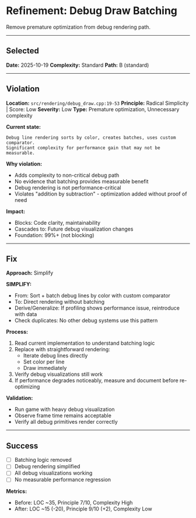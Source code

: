 # Refinement: Debug Draw Batching

Remove premature optimization from debug rendering path.

---

<!-- BEGIN: SELECT/SELECTED -->
## Selected

**Date:** 2025-10-19
**Complexity:** Standard
**Path:** B (standard)
<!-- END: SELECT/SELECTED -->

---

<!-- BEGIN: SELECT/VIOLATION -->
## Violation

**Location:** `src/rendering/debug_draw.cpp:19-53`
**Principle:** Radical Simplicity | Score: Low
**Severity:** Low
**Type:** Premature optimization, Unnecessary complexity

**Current state:**
```
Debug line rendering sorts by color, creates batches, uses custom comparator.
Significant complexity for performance gain that may not be measurable.
```

**Why violation:**
- Adds complexity to non-critical debug path
- No evidence that batching provides measurable benefit
- Debug rendering is not performance-critical
- Violates "addition by subtraction" - optimization added without proof of need

**Impact:**
- Blocks: Code clarity, maintainability
- Cascades to: Future debug visualization changes
- Foundation: 99%+ (not blocking)
<!-- END: SELECT/VIOLATION -->

---

<!-- BEGIN: SELECT/FIX -->
## Fix

**Approach:** Simplify

**SIMPLIFY:**
- From: Sort + batch debug lines by color with custom comparator
- To: Direct rendering without batching
- Derive/Generalize: If profiling shows performance issue, reintroduce with data
- Check duplicates: No other debug systems use this pattern

**Process:**
1. Read current implementation to understand batching logic
2. Replace with straightforward rendering:
   - Iterate debug lines directly
   - Set color per line
   - Draw immediately
3. Verify debug visualizations still work
4. If performance degrades noticeably, measure and document before re-optimizing

**Validation:**
- Run game with heavy debug visualization
- Observe frame time remains acceptable
- Verify all debug primitives render correctly
<!-- END: SELECT/FIX -->

---

<!-- BEGIN: SELECT/SUCCESS -->
## Success

- [ ] Batching logic removed
- [ ] Debug rendering simplified
- [ ] All debug visualizations working
- [ ] No measurable performance regression

**Metrics:**
- Before: LOC ~35, Principle 7/10, Complexity High
- After: LOC ~15 (-20), Principle 9/10 (+2), Complexity Low
<!-- END: SELECT/SUCCESS -->
